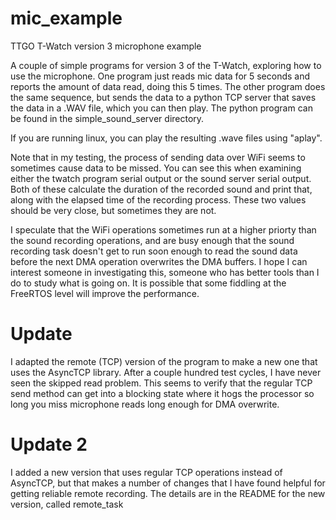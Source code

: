 # mic_example
TTGO T-Watch version 3 microphone example

A couple of simple programs for version 3 of the T-Watch, exploring how to use the microphone. 
One program just reads mic data for 5 seconds and reports the amount of data read, doing this 5 times.
The other program does the same sequence, but sends the data to a python TCP server that saves the data in a .WAV file, which you can then play. 
The python program can be found in the simple_sound_server directory. 

If you are running linux, you can play the resulting .wave files using "aplay".

Note that in my testing, the process of sending data over WiFi seems to sometimes cause data to be missed. You can see this when examining either the twatch program serial output or the sound server serial output. Both of these calculate the duration of the recorded sound and print that, along with the elapsed time of the recording process. These two values should be very close, but sometimes they are not. 

I speculate that the WiFi operations sometimes run at a higher priorty than the sound recording operations, and are busy enough that the sound recording task doesn't get to run soon enough to read the sound data before the next DMA operation overwrites the DMA buffers. I hope I can interest someone in investigating this, someone who has better tools than I do to study what is going on. It is possible that some fiddling at the FreeRTOS level will improve the performance.

# Update

I adapted the remote (TCP) version of the program to make a new one that uses the AsyncTCP library. After a couple hundred test cycles, I have never seen the skipped read problem. This seems to verify that the regular TCP send method can get into a blocking state where it hogs the processor so long you miss microphone reads long enough for DMA overwrite.

# Update 2

I added a new version that uses regular TCP operations instead of AsyncTCP, but that makes a number of changes that I have found helpful for getting reliable remote recording. The details are in the README for the new version, called remote_task
